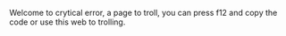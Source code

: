 Welcome to crytical error, a page to troll, you can press f12 and copy the code or use this web to trolling.
